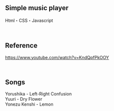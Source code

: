 ## Simple music player
Html・CSS・Javascript

<br>

## Reference
https://www.youtube.com/watch?v=KndQpfPkOOY

<br>

## Songs
Yorushika - Left-Right Confusion <br>
Yuuri - Dry Flower <br>
Yonezu Kenshi - Lemon